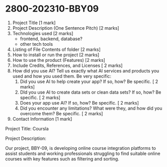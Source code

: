 # 2800-202310-BBY09

1. Project Title [1 mark]
2. Project Description (One Sentence Pitch) [2 marks]
3. Technologies used  [2 marks]
    - frontend, backend, database?
    - other tech tools
4. Listing of File Contents of folder [2 marks]
5. How to install or run the project [2 marks]
6. How to use the product (Features) [2 marks]
7. Include Credits, References, and Licenses [ 2 marks]
8. How did you use AI? Tell us exactly what AI services and products you used and how you used them. Be very specific:
    1. Did you use AI to help create your app? If so, how? Be specific. [ 2 marks]
    2. DId you use AI to create data sets or clean data sets? If so, how? Be specific. [ 2 marks]
    3. Does your app use AI? If so, how? Be specific. [ 2 marks]
    4. Did you encounter any limitations? What were they, and how did you overcome them? Be specific. [ 2 marks]
9. Contact Information [1 mark]

Project Title: Coursla 

Project Description: 

Our project, BBY-09, is developing online course integration platforms to assist students and working professionals struggling to find suitable online courses with key features such as filtering and sorting.